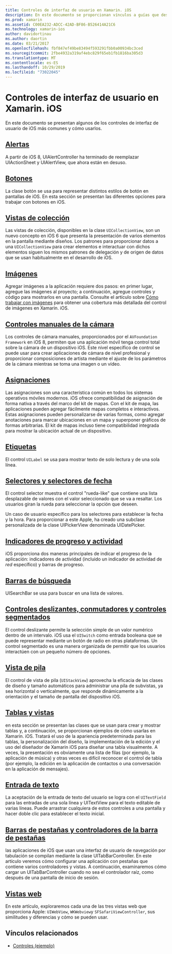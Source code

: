 ```yaml
---
title: Controles de interfaz de usuario en Xamarin. iOS
description: En este documento se proporcionan vínculos a guías que describen los distintos controles de interfaz de usuario de iOS disponibles para los desarrolladores de Xamarin. iOS. En el contenido vinculado se describen las alertas, botones, vistas de colección, imágenes, controles de cámara manuales, mapas, etiquetas, selectores, selectores de fecha y mucho más.
ms.prod: xamarin
ms.assetid: C00EA232-ADCC-42AD-BF86-B526414A21C6
ms.technology: xamarin-ios
author: davidortinau
ms.author: daortin
ms.date: 03/21/2017
ms.openlocfilehash: fbf847ef49be83494f593291fbb0a00934bc3ced
ms.sourcegitcommit: 2fbe4932a319af4ebc829f65eb1fb1816ba305d3
ms.translationtype: MT
ms.contentlocale: es-ES
ms.lasthandoff: 10/29/2019
ms.locfileid: "73022045"
---
```

# <a name="user-interface-controls-in-xamarinios"></a>Controles de interfaz de usuario en Xamarin. iOS

En este documento se presentan algunos de los controles de interfaz de usuario de iOS más comunes y cómo usarlos.

## <a name="alertsalertsmd"></a>[Alertas](alerts.md)

A partir de iOS 8, UIAlertController ha terminado de reemplazar UIActionSheet y UIAlertView, que ahora están en desuso.

## <a name="buttonsbuttonsmd"></a>[Botones](buttons.md)

La clase botón se usa para representar distintos estilos de botón en pantallas de iOS. En esta sección se presentan las diferentes opciones para trabajar con botones en iOS.

## <a name="collection-viewsuicollectionviewmd"></a>[Vistas de colección](uicollectionview.md)

Las vistas de colección, disponibles en la clase `UICollectionView`, son un nuevo concepto en iOS 6 que presenta la presentación de varios elementos en la pantalla mediante diseños. Los patrones para proporcionar datos a una `UICollectionView` para crear elementos e interactuar con dichos elementos siguen los mismos patrones de delegación y de origen de datos que se usan habitualmente en el desarrollo de iOS.

## <a name="imagesimagemd"></a>[Imágenes](image.md)

Agregar imágenes a la aplicación requiere dos pasos: en primer lugar, agregue las imágenes al proyecto; a continuación, agregue controles y código para mostrarlos en una pantalla. Consulte el artículo sobre [Cómo trabajar con imágenes](~/ios/app-fundamentals/images-icons/index.md) para obtener una cobertura más detallada del control de imágenes en Xamarin. iOS.

## <a name="manual-camera-controlsintro-to-manual-camera-controlsmd"></a>[Controles manuales de la cámara](intro-to-manual-camera-controls.md)

Los controles de cámara manuales, proporcionados por el `AVFoundation Framework` en iOS 8, permiten que una aplicación móvil tenga control total sobre la cámara de un dispositivo iOS. Este nivel específico de control se puede usar para crear aplicaciones de cámara de nivel profesional y proporcionar composiciones de artista mediante el ajuste de los parámetros de la cámara mientras se toma una imagen o un vídeo.

## <a name="mapsios-mapsindexmd"></a>[Asignaciones](ios-maps/index.md)

Las asignaciones son una característica común en todos los sistemas operativos móviles modernos. iOS ofrece compatibilidad de asignación de forma nativa a través del marco del kit de mapas. Con el kit de mapa, las aplicaciones pueden agregar fácilmente mapas completos e interactivos. Estas asignaciones pueden personalizarse de varias formas, como agregar anotaciones para marcar ubicaciones en un mapa y superponer gráficos de formas arbitrarias. El kit de mapas incluso tiene compatibilidad integrada para mostrar la ubicación actual de un dispositivo.

## <a name="labelslabelsmd"></a>[Etiquetas](labels.md)

El control `UILabel` se usa para mostrar texto de solo lectura y de una sola línea.

## <a name="pickers-and-date-pickerspickermd"></a>[Selectores y selectores de fecha](picker.md)

El control selector muestra el control "rueda-like" que contiene una lista desplazable de valores con el valor seleccionado que se va a resaltar. Los usuarios giran la rueda para seleccionar la opción que deseen.

Un caso de usuario específico para los selectores para establecer la fecha y la hora. Para proporcionar a este Apple, ha creado una subclase personalizada de la clase UIPickerView denominada UIDatePicker.

## <a name="progress-and-activity-indicatorsprogress-activity-indicatormd"></a>[Indicadores de progreso y actividad](progress-activity-indicator.md)

iOS proporciona dos maneras principales de indicar el progreso de la aplicación: indicadores de actividad (incluido un indicador de actividad de _red_ específico) y barras de progreso.

## <a name="search-barssearchbarmd"></a>[Barras de búsqueda](searchbar.md)

UISearchBar se usa para buscar en una lista de valores. 

## <a name="sliders-switches-and-segmented-controlsslider-switch-segmented-controlsmd"></a>[Controles deslizantes, conmutadores y controles segmentados](slider-switch-segmented-controls.md)

El control deslizante permite la selección simple de un valor numérico dentro de un intervalo. iOS usa el `UISwitch` como entrada booleana que se puede representar mediante un botón de radio en otras plataformas. Un control segmentado es una manera organizada de permitir que los usuarios interactúen con un pequeño número de opciones.

## <a name="stack-viewuistackviewmd"></a>[Vista de pila](uistackview.md)

El control de vista de pila (`UIStackView`) aprovecha la eficacia de las clases de diseño y tamaño automáticos para administrar una pila de subvistas, ya sea horizontal o verticalmente, que responde dinámicamente a la orientación y el tamaño de pantalla del dispositivo iOS.

## <a name="tables-and-cellstablesindexmd"></a>[Tablas y vistas](tables/index.md)

en esta sección se presentan las clases que se usan para crear y mostrar tablas y, a continuación, se proporcionan ejemplos de cómo usarlas en Xamarin. iOS. Tratará el uso de la apariencia predeterminada para las tablas, la personalización del diseño, la implementación de la edición y el uso del diseñador de Xamarin iOS para diseñar una tabla visualmente. A veces, la presentación es obviamente una lista de filas (por ejemplo, la aplicación de música) y otras veces es difícil reconocer el control de tabla (por ejemplo, la edición en la aplicación de contactos o una conversación en la aplicación de mensajes).

## <a name="text-inputtext-inputmd"></a>[Entrada de texto](text-input.md)

La aceptación de la entrada de texto del usuario se logra con el `UITextField` para las entradas de una sola línea y UITextView para el texto editable de varias líneas. Puede arrastrar cualquiera de estos controles a una pantalla y hacer doble clic para establecer el texto inicial.

## <a name="tab-bars-and-tab-bar-controllerscreating-tabbed-applicationsmd"></a>[Barras de pestañas y controladores de la barra de pestañas](creating-tabbed-applications.md)

las aplicaciones de iOS que usan una interfaz de usuario de navegación por tabulación se compilan mediante la clase UITabBarController. En este artículo veremos cómo configurar una aplicación con pestañas que contiene varios controladores y vistas. A continuación, examinaremos cómo cargar un UITabBarController cuando no sea el controlador raíz, como después de una pantalla de inicio de sesión.

## <a name="web-viewsuiwebviewmd"></a>[Vistas web](uiwebview.md)

En este artículo, exploraremos cada una de las tres vistas web que proporciona Apple: `UIWebView`, `WKWebview`y `SFSafariViewController`, sus similitudes y diferencias y cómo se pueden usar.

## <a name="related-links"></a>Vínculos relacionados

- [Controles (ejemplo)](https://docs.microsoft.com/samples/xamarin/ios-samples/controls)
